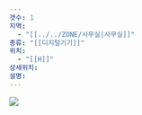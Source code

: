 ```yaml
---
갯수: 1
지역:
  - "[[../../ZONE/사무실|사무실]]"
종류: "[[디지털기기]]"
위치:
  - "[[H]]"
상세위치: 
설명:
---
```


![](http://192.168.50.22/images/240821_IMG_0039.jpg)